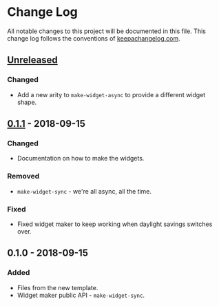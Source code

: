 # Change Log
All notable changes to this project will be documented in this file. This change log follows the conventions of [keepachangelog.com](http://keepachangelog.com/).

## [Unreleased]
### Changed
- Add a new arity to `make-widget-async` to provide a different widget shape.

## [0.1.1] - 2018-09-15
### Changed
- Documentation on how to make the widgets.

### Removed
- `make-widget-sync` - we're all async, all the time.

### Fixed
- Fixed widget maker to keep working when daylight savings switches over.

## 0.1.0 - 2018-09-15
### Added
- Files from the new template.
- Widget maker public API - `make-widget-sync`.

[Unreleased]: https://github.com/your-name/webapp2/compare/0.1.1...HEAD
[0.1.1]: https://github.com/your-name/webapp2/compare/0.1.0...0.1.1
